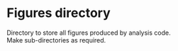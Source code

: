 # Figures directory

Directory to store all figures produced by analysis code.  
Make sub-directories as required.